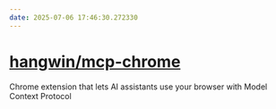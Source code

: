 ```yaml
---
date: 2025-07-06 17:46:30.272330
---
```


# [hangwin/mcp-chrome](https://github.com/hangwin/mcp-chrome)

Chrome extension that lets AI assistants use your browser with Model Context Protocol
